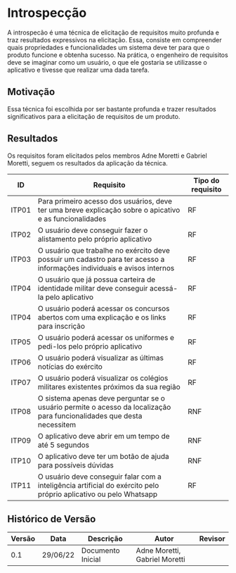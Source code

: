 # Introspecção

A introspecão é uma técnica de elicitação de requisitos muito profunda e traz resultados expressivos na elicitação.
Essa, consiste em compreender quais propriedades e funcionalidades um sistema deve ter para que o produto funcione e obtenha sucesso. Na prática, o engenheiro de requisitos deve se imaginar como um usuário, o que ele gostaria se utilizasse o aplicativo e tivesse que realizar uma dada tarefa.

## Motivação 
Essa técnica foi escolhida por ser bastante profunda e trazer resultados significativos para a elicitação de requisitos de um produto.

## Resultados 
Os requisitos foram elicitados pelos membros Adne Moretti e Gabriel Moretti, seguem os resultados da aplicação da técnica.

ID | Requisito | Tipo do requisito 
-- | --------- | -----------------
ITP01 | Para primeiro acesso dos usuários, deve ter uma breve explicação sobre o apicativo e as funcionalidades | RF
ITP02 | O usuário deve conseguir fazer o alistamento pelo próprio aplicativo | RF
ITP03 | O usuário que trabalhe no exército deve possuir um cadastro para ter acesso a informações individuais e avisos internos | RF
ITP04 |  O usuário que já possua carteira de identidade militar deve conseguir acessá-la pelo aplicativo | RF
ITP04 | O usuário poderá acessar os concursos abertos com uma explicação e os links para inscrição | RF
ITP05 | O usuário poderá acessar os uniformes e pedi-los pelo próprio aplicativo | RF
ITP06 | O usuário poderá visualizar as últimas notícias do exército | RF
ITP07 | O usuário poderá visualizar os colégios militares existentes próximos da sua região | RF
ITP08 | O sistema apenas deve perguntar se o usuário permite o acesso da localização para funcionalidades que desta necessitem | RNF
ITP09 | O aplicativo deve abrir em um tempo de até 5 segundos | RNF
ITP10 | O aplicativo deve ter um botão de ajuda para possíveis dúvidas| RNF
ITP11 | O usuário deve conseguir falar com a inteligência artificial do exército pelo próprio aplicativo ou pelo Whatsapp | RF

## Histórico de Versão

| Versão | Data | Descrição | Autor | Revisor |
|--------|------|-------|-----------| ------- |
| 0.1 | 29/06/22 | Documento Inicial | Adne Moretti, Gabriel Moretti |
